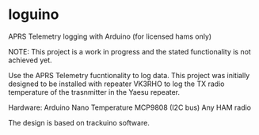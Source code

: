 # loguino
APRS Telemetry logging with Arduino (for licensed hams only)

NOTE: This project is a work in progress and the stated 
functionality is not achieved yet.

Use the APRS Telemetry fucntionality to log data.
This project was initially designed to be installed with repeater VK3RHO
to log the TX radio temperature of the trasnmitter in the Yaesu repeater.

Hardware:
Arduino Nano
Temperature MCP9808 (I2C bus)
Any HAM radio

The design is based on trackuino software.
